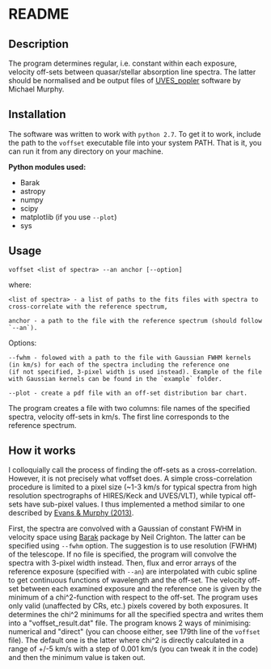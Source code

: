 # README

## Description
The program determines regular, i.e. constant within each exposure, velocity off-sets between quasar/stellar absorption line spectra.
The latter should be normalised and be output files of [UVES_popler](https://github.com/MTMurphy77/UVES_popler) software by Michael Murphy.

## Installation
The software was written to work with `python 2.7`. 
To get it to work, include the path to the `voffset` executable file into your system PATH.
That is it, you can run it from any directory on your machine.

**Python modules used:**

- Barak
- astropy
- numpy
- scipy
- matplotlib (if you use `--plot`)
- sys


## Usage

`voffset <list of spectra> --an anchor [--option]`

where:
```
<list of spectra> - a list of paths to the fits files with spectra to cross-correlate with the reference spectrum,

anchor - a path to the file with the reference spectrum (should follow `--an`).
```
Options:
```
--fwhm - folowed with a path to the file with Gaussian FWHM kernels (in km/s) for each of the spectra including the reference one 
(if not specified, 3-pixel width is used instead). Example of the file with Gaussian kernels can be found in the `example` folder.

--plot - create a pdf file with an off-set distribution bar chart.
```
The program creates a file with two columns: file names of the specified spectra, velocity off-sets in km/s.
The first line corresponds to the reference spectrum.

## How it works

I colloquially call the process of finding the off-sets as a cross-correlation. However, it is not precisely what voffset does. 
A simple cross-correlation procedure is limited to a pixel size 
(~1-3 km/s for typical spectra from high resolution spectrographs of HIRES/Keck and UVES/VLT), 
while typical off-sets have sub-pixel values. 
I thus implemented a method similar to one described by [Evans & Murphy (2013)](https://arxiv.org/pdf/1310.5703v1.pdf).

First, the spectra are convolved with a Gaussian of constant FWHM in velocity space using [Barak](https://github.com/nhmc/Barak) package by Neil Crighton. 
The latter can be specified using `--fwhm` option. 
The suggestion is to use resolution (FWHM) of the telescope. 
If no file is specified, the program will convolve the spectra with 3-pixel width instead. 
Then, flux and error arrays of the reference exposure (specified with `--an`) are interpolated with cubic spline to get continuous functions 
of wavelength and the off-set. 
The velocity off-set between each examined exposure and the reference one is given by the minimum 
of a chi^2-function with respect to the off-set. The program uses only valid (unaffected by CRs, etc.) pixels covered 
by both exposures. It determines the chi^2 minimums for all the specified spectra and writes them into a "voffset_result.dat" file. 
The program knows 2 ways of minimising: numerical and "direct" (you can choose either, see 179th line of the `voffset` file). 
The default one is the latter where chi^2 is directly calculated in a range of +/-5 km/s with a step of 0.001 km/s 
(you can tweak it in the code) and then the minimum value is taken out.
